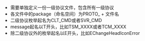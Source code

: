 - 需要单独定义一份一级协议文件，包含所有一级协议
- 各文件中的package（命名空间）为PROTO_ + 文件名
- 二级协议枚举起名为CLT_CMD或者SVR_CMD
- message起名以T开头，比如TSM_XXXX或者TCM_XXXX
- 除二级协议外的枚举起名以E开头，比如EChangeHeadIconError